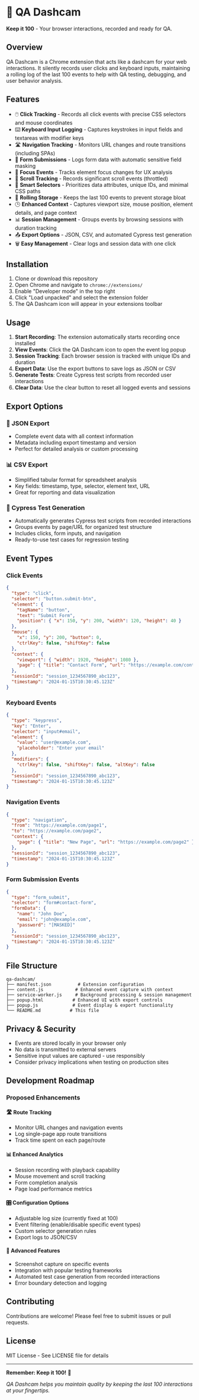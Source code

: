 # 🎥 QA Dashcam

**Keep it 100** - Your browser interactions, recorded and ready for QA.

## Overview

QA Dashcam is a Chrome extension that acts like a dashcam for your web interactions. It silently records user clicks and keyboard inputs, maintaining a rolling log of the last 100 events to help with QA testing, debugging, and user behavior analysis.

## Features

- 🖱️ **Click Tracking** - Records all click events with precise CSS selectors and mouse coordinates
- ⌨️ **Keyboard Input Logging** - Captures keystrokes in input fields and textareas with modifier keys
- 🛣️ **Navigation Tracking** - Monitors URL changes and route transitions (including SPAs)
- 📝 **Form Submissions** - Logs form data with automatic sensitive field masking
- 🎯 **Focus Events** - Tracks element focus changes for UX analysis
- 📜 **Scroll Tracking** - Records significant scroll events (throttled)
- 🎯 **Smart Selectors** - Prioritizes data attributes, unique IDs, and minimal CSS paths
- 💾 **Rolling Storage** - Keeps the last 100 events to prevent storage bloat
- 🕒 **Enhanced Context** - Captures viewport size, mouse position, element details, and page context
- 📊 **Session Management** - Groups events by browsing sessions with duration tracking
- 📤 **Export Options** - JSON, CSV, and automated Cypress test generation
- 🗑️ **Easy Management** - Clear logs and session data with one click

## Installation

1. Clone or download this repository
2. Open Chrome and navigate to `chrome://extensions/`
3. Enable "Developer mode" in the top right
4. Click "Load unpacked" and select the extension folder
5. The QA Dashcam icon will appear in your extensions toolbar

## Usage

1. **Start Recording**: The extension automatically starts recording once installed
2. **View Events**: Click the QA Dashcam icon to open the event log popup
3. **Session Tracking**: Each browser session is tracked with unique IDs and duration
4. **Export Data**: Use the export buttons to save logs as JSON or CSV
5. **Generate Tests**: Create Cypress test scripts from recorded user interactions
6. **Clear Data**: Use the clear button to reset all logged events and sessions

## Export Options

### 📄 JSON Export
- Complete event data with all context information
- Metadata including export timestamp and version
- Perfect for detailed analysis or custom processing

### 📊 CSV Export
- Simplified tabular format for spreadsheet analysis
- Key fields: timestamp, type, selector, element text, URL
- Great for reporting and data visualization

### 🧪 Cypress Test Generation
- Automatically generates Cypress test scripts from recorded interactions
- Groups events by page/URL for organized test structure
- Includes clicks, form inputs, and navigation
- Ready-to-use test cases for regression testing

## Event Types

### Click Events
```json
{
  "type": "click",
  "selector": "button.submit-btn",
  "element": {
    "tagName": "button",
    "text": "Submit Form",
    "position": { "x": 150, "y": 200, "width": 120, "height": 40 }
  },
  "mouse": {
    "x": 150, "y": 200, "button": 0,
    "ctrlKey": false, "shiftKey": false
  },
  "context": {
    "viewport": { "width": 1920, "height": 1080 },
    "page": { "title": "Contact Form", "url": "https://example.com/contact" }
  },
  "sessionId": "session_1234567890_abc123",
  "timestamp": "2024-01-15T10:30:45.123Z"
}
```

### Keyboard Events
```json
{
  "type": "keypress",
  "key": "Enter",
  "selector": "input#email",
  "element": {
    "value": "user@example.com",
    "placeholder": "Enter your email"
  },
  "modifiers": {
    "ctrlKey": false, "shiftKey": false, "altKey": false
  },
  "sessionId": "session_1234567890_abc123",
  "timestamp": "2024-01-15T10:30:45.123Z"
}
```

### Navigation Events
```json
{
  "type": "navigation",
  "from": "https://example.com/page1",
  "to": "https://example.com/page2",
  "context": {
    "page": { "title": "New Page", "url": "https://example.com/page2" }
  },
  "sessionId": "session_1234567890_abc123",
  "timestamp": "2024-01-15T10:30:45.123Z"
}
```

### Form Submission Events
```json
{
  "type": "form_submit",
  "selector": "form#contact-form",
  "formData": {
    "name": "John Doe",
    "email": "john@example.com",
    "password": "[MASKED]"
  },
  "sessionId": "session_1234567890_abc123",
  "timestamp": "2024-01-15T10:30:45.123Z"
}
```

## File Structure

```
qa-dashcam/
├── manifest.json          # Extension configuration
├── content.js            # Enhanced event capture with context
├── service-worker.js     # Background processing & session management
├── popup.html           # Enhanced UI with export controls
├── popup.js             # Event display & export functionality
└── README.md           # This file
```

## Privacy & Security

- Events are stored locally in your browser only
- No data is transmitted to external servers
- Sensitive input values are captured - use responsibly
- Consider privacy implications when testing on production sites

## Development Roadmap

### Proposed Enhancements

#### 🛣️ Route Tracking
- Monitor URL changes and navigation events
- Log single-page app route transitions
- Track time spent on each page/route

#### 📊 Enhanced Analytics
- Session recording with playback capability
- Mouse movement and scroll tracking
- Form completion analysis
- Page load performance metrics

#### 🎛️ Configuration Options
- Adjustable log size (currently fixed at 100)
- Event filtering (enable/disable specific event types)
- Custom selector generation rules
- Export logs to JSON/CSV

#### 🔄 Advanced Features
- Screenshot capture on specific events
- Integration with popular testing frameworks
- Automated test case generation from recorded interactions
- Error boundary detection and logging

## Contributing

Contributions are welcome! Please feel free to submit issues or pull requests.

## License

MIT License - See LICENSE file for details

---

**Remember: Keep it 100!** 🎯

*QA Dashcam helps you maintain quality by keeping the last 100 interactions at your fingertips.*
